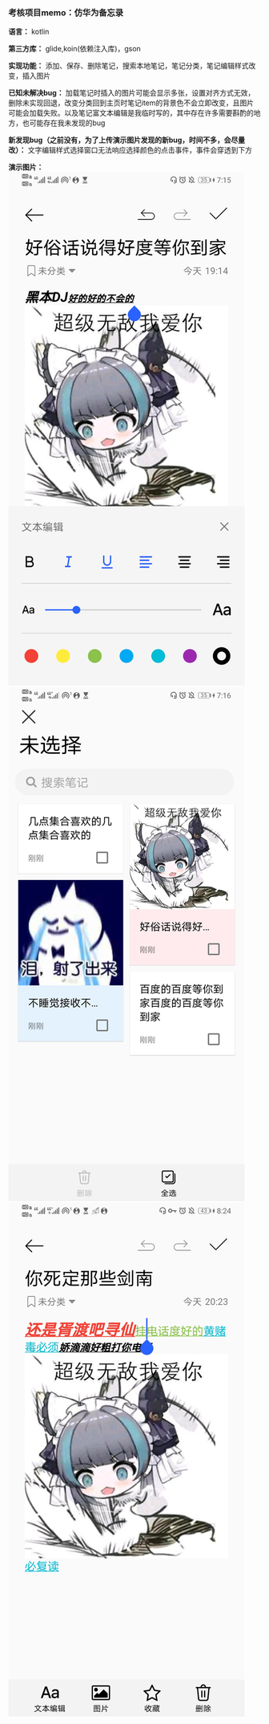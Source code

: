 ### 考核项目memo：仿华为备忘录

**语言：** kotlin

**第三方库：** glide,koin(依赖注入库)，gson

**实现功能：** 添加、保存、删除笔记，搜索本地笔记，笔记分类，笔记编辑样式改变，插入图片

**已知未解决bug：** 加载笔记时插入的图片可能会显示多张，设置对齐方式无效，删除未实现回退，改变分类回到主页时笔记item的背景色不会立即改变，且图片可能会加载失败。以及笔记富文本编辑是我临时写的，其中存在许多需要斟酌的地方，也可能存在我未发现的bug

**新发现bug（之前没有，为了上传演示图片发现的新bug，时间不多，会尽量改）：** 文字编辑样式选择窗口无法响应选择颜色的点击事件，事件会穿透到下方

**演示图片：**  ![](https://github.com/dr-chene/Memo/blob/main/Screenshot_20201201_191514_com.example.memo.jpg) 
               ![](https://github.com/dr-chene/Memo/blob/main/Screenshot_20201201_191618_com.example.memo.jpg)
               ![](https://github.com/dr-chene/Memo/blob/main/Screenshot_20201201_202430_com.example.memo.jpg)

